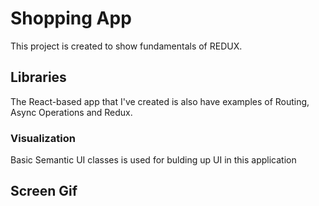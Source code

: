 # Shopping App

This project is created to show fundamentals of REDUX.

## Libraries

The React-based app that I've created is also have examples of Routing, Async Operations and Redux.

### Visualization

Basic Semantic UI classes is used for bulding up UI in this application

## Screen Gif
